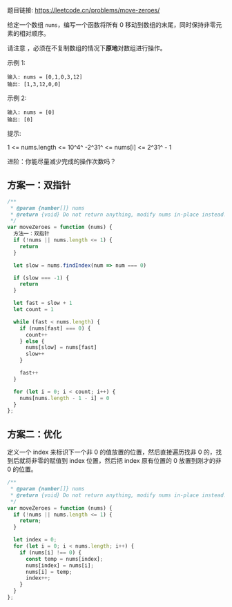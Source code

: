 题目链接: https://leetcode.cn/problems/move-zeroes/

给定一个数组 `nums`，编写一个函数将所有 0 移动到数组的末尾，同时保持非零元素的相对顺序。

请注意 ，必须在不复制数组的情况下**原地**对数组进行操作。

示例 1:

```
输入: nums = [0,1,0,3,12]
输出: [1,3,12,0,0]
```

示例 2:

```
输入: nums = [0]
输出: [0]
```

提示:

1 <= nums.length <= 10^4^
-2^31^ <= nums[i] <= 2^31^ - 1

进阶：你能尽量减少完成的操作次数吗？

## 方案一：双指针

```javascript
/**
 * @param {number[]} nums
 * @return {void} Do not return anything, modify nums in-place instead.
 */
var moveZeroes = function (nums) {
  方法一：双指针
  if (!nums || nums.length <= 1) {
    return
  }

  let slow = nums.findIndex(num => num === 0)

  if (slow === -1) {
    return
  }

  let fast = slow + 1
  let count = 1

  while (fast < nums.length) {
    if (nums[fast] === 0) {
      count++
    } else {
      nums[slow] = nums[fast]
      slow++
    }

    fast++
  }

  for (let i = 0; i < count; i++) {
    nums[nums.length - 1 - i] = 0
  }
};
```

## 方案二：优化

定义一个 index 来标识下一个非 0 的值放置的位置，然后直接遍历找非 0 的，找到后就将非零的赋值到 index 位置，然后把 index 原有位置的 0 放置到刚才的非 0 的位置。

```javascript
/**
 * @param {number[]} nums
 * @return {void} Do not return anything, modify nums in-place instead.
 */
var moveZeroes = function (nums) {
  if (!nums || nums.length <= 1) {
    return;
  }

  let index = 0;
  for (let i = 0; i < nums.length; i++) {
    if (nums[i] !== 0) {
      const temp = nums[index];
      nums[index] = nums[i];
      nums[i] = temp;
      index++;
    }
  }
};
```
